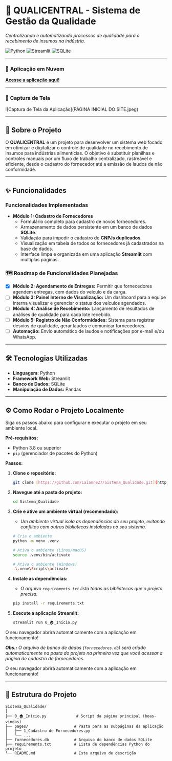 # 🏢 QUALICENTRAL - Sistema de Gestão da Qualidade

*Centralizando e automatizando processos de qualidade para o recebimento de insumos na indústria.*

![Python](https://img.shields.io/badge/Python-3776AB?style=for-the-badge&logo=python&logoColor=white)
![Streamlit](https://img.shields.io/badge/Streamlit-FF4B4B?style=for-the-badge&logo=streamlit&logoColor=white)
![SQLite](https://img.shields.io/badge/SQLite-003B57?style=for-the-badge&logo=sqlite&logoColor=white)

---

### 🚀 **Aplicação em Nuvem**

**[Acesse a aplicação aqui!](https://sistemaqualidade.streamlit.app/)**

---

### 📸 **Captura de Tela**

![Captura de Tela da Aplicação](PÁGINA INICIAL DO SITE.jpeg)

---

## 📝 Sobre o Projeto

O **QUALICENTRAL** é um projeto para desenvolver um sistema web focado em otimizar e digitalizar o controle de qualidade no recebimento de insumos para indústrias alimentícias. O objetivo é substituir planilhas e controles manuais por um fluxo de trabalho centralizado, rastreável e eficiente, desde o cadastro do fornecedor até a emissão de laudos de não conformidade.

---

## ✨ Funcionalidades

### Funcionalidades Implementadas

* **Módulo 1: Cadastro de Fornecedores**
    * Formulário completo para cadastro de novos fornecedores.
    * Armazenamento de dados persistente em um banco de dados **SQLite**.
    * Validação para impedir o cadastro de **CNPJs duplicados**.
    * Visualização em tabela de todos os fornecedores já cadastrados na base de dados.
    * Interface limpa e organizada em uma aplicação **Streamlit** com múltiplas páginas.

### 🗺️ Roadmap de Funcionalidades Planejadas

-   [X] **Módulo 2: Agendamento de Entregas:** Permitir que fornecedores agendem entregas, com dados do veículo e da carga.
-   [ ] **Módulo 3: Painel Interno de Visualização:** Um dashboard para a equipe interna visualizar e gerenciar o status dos veículos agendados.
-   [ ] **Módulo 4: Análise de Recebimento:** Lançamento de resultados de análises de qualidade para cada lote recebido.
-   [ ] **Módulo 5: Registro de Não Conformidades:** Sistema para registrar desvios de qualidade, gerar laudos e comunicar fornecedores.
-   [ ] **Automação:** Envio automático de laudos e notificações por e-mail e/ou WhatsApp.

---

## 🛠️ Tecnologias Utilizadas

* **Linguagem:** Python
* **Framework Web:** Streamlit
* **Banco de Dados:** SQLite
* **Manipulação de Dados:** Pandas

---

## ⚙️ Como Rodar o Projeto Localmente

Siga os passos abaixo para configurar e executar o projeto em seu ambiente local.

**Pré-requisitos:**
* Python 3.8 ou superior
* `pip` (gerenciador de pacotes do Python)

**Passos:**

1.  **Clone o repositório:**
    ```bash
    git clone [https://github.com/Laianne27/Sistema_Qualidade.git](https://github.com/Laianne27/Sistema_Qualidade.git)
    ```

2.  **Navegue até a pasta do projeto:**
    ```bash
    cd Sistema_Qualidade
    ```

3.  **Crie e ative um ambiente virtual (recomendado):**
    * *Um ambiente virtual isola as dependências do seu projeto, evitando conflitos com outras bibliotecas instaladas no seu sistema.*
    ```bash
    # Cria o ambiente
    python -m venv .venv

    # Ativa o ambiente (Linux/macOS)
    source .venv/bin/activate

    # Ativa o ambiente (Windows)
    .\.venv\Scripts\activate
    ```

4.  **Instale as dependências:**
    * *O arquivo `requirements.txt` lista todas as bibliotecas que o projeto precisa.*
    ```bash
    pip install -r requirements.txt
    ```

5.  **Execute a aplicação Streamlit:**
    ```bash
    streamlit run 0_🏠_Início.py
    ```

O seu navegador abrirá automaticamente com a aplicação em funcionamento!

***Obs.:*** *O arquivo de banco de dados (`fornecedores.db`) será criado automaticamente na pasta do projeto na primeira vez que você acessar a página de cadastro de fornecedores.*

O seu navegador abrirá automaticamente com a aplicação em funcionamento!

---

## 📂 Estrutura do Projeto

```
Sistema_Qualidade/
│
├── 0_🏠_Início.py             # Script da página principal (boas-vindas)
├── pages/                    # Pasta para as subpáginas da aplicação
│   ├── 1_Cadastro de Fornecedores.py
│   └── ...
├── fornecedores.db           # Arquivo do banco de dados SQLite
├── requirements.txt          # Lista de dependências Python do projeto
└── README.md                 # Este arquivo de descrição
```
